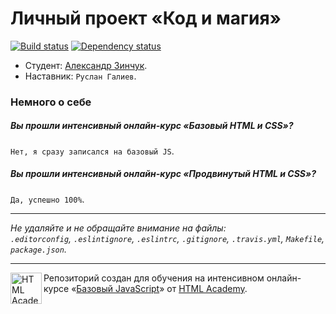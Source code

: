 # Личный проект «Код и магия»

[![Build status][travis-image]][travis-url]
[![Dependency status][dependency-image]][dependency-url]

* Студент: [Александр Зинчук](https://htmlacademy.ru/profile/id86999).
* Наставник: `Руслан Галиев`.

### Немного о себе

##### Вы прошли интенсивный онлайн-курс «Базовый HTML и CSS»?
`Нет, я сразу записался на базовый JS`.

##### Вы прошли интенсивный онлайн-курс «Продвинутый HTML и CSS»?
`Да, успешно 100%`.

---

_Не удаляйте и не обращайте внимание на файлы:_<br>
_`.editorconfig`, `.eslintignore`, `.eslintrc`, `.gitignore`, `.travis.yml`, `Makefile`, `package.json`._

---

<a href="https://htmlacademy.ru/js_intensive"><img align="left" width="50" height="50" title="HTML Academy" src="https://up.htmlacademy.ru/static/img/intensive/javascript/logo-for-github.svg"></a>

Репозиторий создан для обучения на интенсивном онлайн-курсе «[Базовый JavaScript](https://htmlacademy.ru/js_intensive)» от [HTML Academy](https://htmlacademy.ru).

[travis-image]: https://travis-ci.org/js-htmlacademy/86999-code-and-magick.svg?branch=master
[travis-url]: https://travis-ci.org/js-htmlacademy/86999-code-and-magick
[dependency-image]: https://david-dm.org/js-htmlacademy/86999-code-and-magick.svg?style=flat-square
[dependency-url]: https://david-dm.org/js-htmlacademy/86999-code-and-magick
